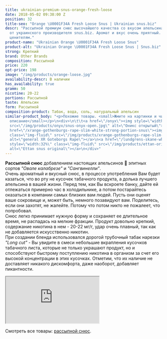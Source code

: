 ```yaml
---
title: ukrainian-premium-snus-orange-fresh-loose
date: 2018-05-02 09:38:00 Z
position: 32
title-seo: "Orange \U0001F34A Fresh Loose Snus | Ukrainian snus.biz"
descr: "Рассыпной премиум снюс высочайшего качества со вкусом апельсина \U0001F34A
  от украинского производителя snus.biz. Аромат и вкус очень приятный. Подойдет настоящим
  ценителям."
product-name: "Ukrainian Orange \U0001F34A Fresh Loose Snus"
product-alt: "Ukrainian Orange \U0001F34A Fresh Loose Snus | Snus.biz"
strong: Крепкий
brand: Other Brands
composition: Рассыпной
price: 220
opt-price: 198
image: "/img/products/orange-loose.jpg"
availability-descr: В наличии
has_availability: true
gramm: 50
nicotine: 20-22
portions: Рассыпной
taste: Апельсин
form: Рассыпной
composition-product: Табак, вода, соль, натуральный апельсин
similar-product_body: "<p>Похожие товары. <small>Жмите на картинки и читайте полное
  описание</small></p>\n<div>\n\t\t<a href=\"/onyx\"><img style=\"width:32%\" class=\"img-fluid\"
  src=\"/img/products/onyx/snus-onyx-open.jpg\" alt=\"Оникс открытый\"></a>\n\t\t<a
  href=\"/xrange-gothenburgs-rape-slim-white-strong-portion-snus\"><img style=\"width:32%\"
  class=\"img-fluid\" src=\"/img/products/xrange-gothenburgs-rape-slim-white-strong-snus.jpg\"
  alt=\"general XR Goteborgs Rape\"></a>\n<a href=\"/lundgrens-skane-white-portion-snus\"><img
  style=\"width:32%\" class=\"img-fluid\" src=\"/img/products/ettan-original-portion.png\"
  alt=\"Ettan snus original\"></a>\n</div>"
---
```


**Рассыпной снюс** добавлением настоящих апельсинов 🍊 элитных сортов *"Овале калабрезе"* и *"Сангвинелли"*.<br>
Очень ароматный и вкусный снюс, в процессе употребления Вам будет казаться, что во рту не кусочек табачного продукта, а долька лучшего апельсина в вашей жизни. Перед тем, как Вы вскроете банку, дайте ей отлежаться примерно час в холодильнике, а потом постарайтесь оказаться в компании самых близких вам людей. Пусть они оценят ваше сокровище и, может быть, немного позавидуют вам. Поделитесь, если они захотят, не жалейте. Потому что потом никто не пожалеет, что попробовал.<br>
Снюс легко принимает нужную форму и сохраняет ее длительное время, не распадась на мелкие фракции. Продукт довольно крепкий, содержание никотина в нем - 20-22 мг/г, удар очень плавный, так как не добавляется искусственно никотин.<br>
При создании бленда использовался дорогой трубочный табак нарезки *"Long cut"* - Вы увидите в смеси небольшие вкрапления кусочков табачного листа, которые не только украшают продукт, но и способствуют быстрому поступлению никотина в организм за счет его высокой концентрации в этих кусочках. Отметим, что их наличие не доставляет никакого дискомфорта, даже наоборот, добавляет пикантности.
<div class="embed-responsive embed-responsive-16by9 mb-3">
  <iframe class="embed-responsive-item" src="https://www.youtube.com/embed/phaEJypsEss" allowfullscreen></iframe>
</div>

Смотреть все товары: [рассыпной снюс](/loose-snus).